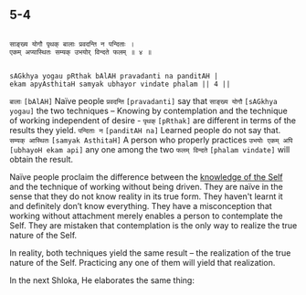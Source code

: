 ## 5-4


```shloka-sa

साङ्ख्य योगौ पृथक् बालाः प्रवदन्ति न पन्दिताः ।
एकम् अप्यास्थितः सम्यक् उभयोर् विन्दते फलम् ॥ ४ ॥

```
```shloka-sa-hk

sAGkhya yogau pRthak bAlAH pravadanti na panditAH |
ekam apyAsthitaH samyak ubhayor vindate phalam || 4 ||

```
`बालाः` `[bAlAH]` Naïve people `प्रवदन्ति` `[pravadanti]` say that `साङ्ख्य योगौ` `[sAGkhya yogau]` the two techniques – Knowing by contemplation and the technique of working independent of desire - `पृथक्` `[pRthak]` are different in terms of the results they yield. `पन्दिताः न` `[panditAH na]` Learned people do not say that. `सम्यक् आस्थितः` `[samyak AsthitaH]` A person who properly practices `उभयोः एकम् अपि` `[ubhayoH ekam api]` any one among the two `फलम् विन्दते` `[phalam vindate]` will obtain the result.

Naïve people proclaim the difference between the 
[knowledge of the Self](jnAnayOga_a_defn)
 and the technique of working without being driven. They are naïve in the sense that they do not know reality in its true form. They haven't learnt it and definitely don’t know everything. They have a misconception that working without attachment merely enables a person to contemplate the Self. They are mistaken that contemplation is the only way to realize the true nature of the Self.

In reality, both techniques yield the same result – the realization of the true nature of the Self. Practicing any one of them will yield that realization.

In the next Shloka, He elaborates the same thing:


